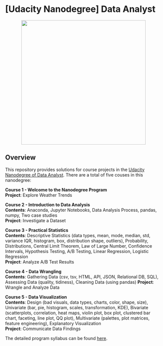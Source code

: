 # [Udacity Nanodegree] Data Analyst
<div align="center">
    <img src="https://cdn.sanity.io/images/tlr8oxjg/production/fdf314615dab9455b1e163ae8ab698abde8453c8-1456x816.png" height=400"/>
</div>

## Overview
This repository provides solutions for course projects in the [Udacity Nanodegree of Data Analyst](https://www.udacity.com/course/data-analyst-nanodegree--nd002). There are a total of five couses in this nanodegree:

__Course 1 - Welcome to the Nanodegree Program__ \
__Project__: Explore Weather Trends

__Course 2 - Introduction to Data Analysis__ \
__Contents__: Anaconda, Jupyter Notebooks, Data Analysis Process, pandas, numpy, Two case studies \
__Project__: Investigate a Dataset

__Course 3 - Practical Statistics__ \
__Contents__: Descriptive Statistics (data types, mean, mode, median, std, variance IQR, histogram, box, 
distribution shape, outliers), Probability, Distributions, Central Limit Theorem, Law of Large Number, Confidence 
Intervals, Hypothesis Testing, A/B Testing, Linear Regression, Logistic Regression \
__Project__: Analyze A/B Test Results

__Course 4 - Data Wrangling__ \
__Contents__: Gathering Data (csv, tsv, HTML, API, JSON, Relational DB, SQL), Assessing Data (quality, tidiness), 
Cleaning Data (using pandas)
__Project__: Wrangle and Analyze Data

__Course 5 - Data Visualization__ \
__Contents__: Design (bad visuals, data types, charts, color, shape, size), Univariate (bar, pie, histogram, scales, 
transformation, KDE), Bivariate (scatterplots, correlation, heat maps, violin plot, box plot, clustered bar chart, 
faceting, line plot, QQ plot), Multivariate (palettes, plot matrices, feature engineering), Explanatory Visualization \
__Project__: Communicate Data Findings

The detailed program syllabus can be found [here](Program_Syllabus.pdf).
